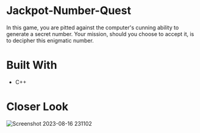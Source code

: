 # Jackpot-Number-Quest
In this game, you are pitted against the computer's cunning ability to generate a secret number. Your mission, should you choose to accept it, is to decipher this enigmatic number.
# Built With
* C++
# Closer Look
![Screenshot 2023-08-16 231102](https://github.com/RobertxPearce/Jackpot-Number-Quest/assets/102342225/a8baa4fd-34c0-4d8e-a083-1237b85b3bc2)
